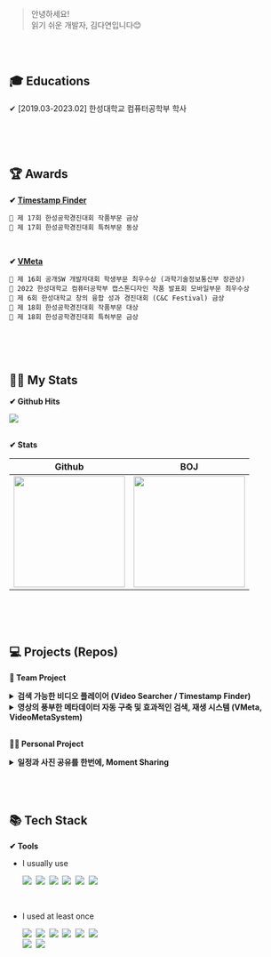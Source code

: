 
> 안녕하세요! <br>
> 읽기 쉬운 개발자, 김다연입니다😊

<br>
<br>

<h2>🎓 Educations </h2>

✔ [2019.03-2023.02] 한성대학교 컴퓨터공학부 학사

<br>
<br>
<br>

<h2>🏆 Awards </h2>

<b> ✔ <a href = "https://www.github.com/HSTACK-2022/VideoSearcher">Timestamp Finder</a></b>

	🥈 제 17회 한성공학경진대회 작품부문 금상
	🥉 제 17회 한성공학경진대회 특허부문 동상
	
<br>

<b> ✔ <a href="https://github.com/HSTACK-2022/VideoMetaSystem">VMeta</a></b>

	🥇 제 16회 공개SW 개발자대회 학생부문 최우수상 (과학기술정보통신부 장관상)
	🥇 2022 한성대학교 컴퓨터공학부 캡스톤디자인 작품 발표회 모바일부문 최우수상
	🥈 제 6회 한성대학교 창의 융합 성과 경진대회 (C&C Festival) 금상
	🥇 제 18회 한성공학경진대회 작품부문 대상
	🥇 제 18회 한성공학경진대회 특허부문 금상

<br>
<br>
<br>

<h2>👩‍💻 My Stats </h2>

<b> ✔ Github Hits </b> <br/>

<a href="https://hits.seeyoufarm.com"><img src="https://hits.seeyoufarm.com/api/count/incr/badge.svg?url=https%3A%2F%2Fgithub.com%2Fyeondelight&count_bg=%2341B883&title_bg=%23CDC2C2&icon=github.svg&icon_color=%23E7E7E7&title=hits&edge_flat=false"/></a>

<br/>
<b> ✔ Stats</b>

| Github | BOJ |
| --- | --- |
| <img src="https://github-readme-stats.vercel.app/api?username=yeondelight&hide_title=true&show_icons=true&include_all_commits=true&disable_animations=true&theme=vue" height="200px"> | <img src="http://mazassumnida.wtf/api/v2/generate_badge?boj=ydelight" height="200px"> |

<br>
<br>
<br>

<h2> 💻  Projects (Repos) </h2>


<b> 👬 Team Project </b> 

  <details>
  <summary><b>검색 가능한 비디오 플레이어 (Video Searcher / Timestamp Finder)</b></summary>
  <div markdown="1">
    <br>
    <a href="https://github.com/HSTACK-2022/VideoSearcher"><img src="https://user-images.githubusercontent.com/73868349/187857334-510a3c9f-5667-46f8-bbd3-a80be5d59d63.jpg" alt="VideoSearcher" width = "480" height="270" /></a><br>

    Video Searcher (Timestamp Finder)는 영상 내 키워드와 이미지를 바탕으로 한 검색 시스템을 구축해
    사용자에게 효율적인 영상 시청을 제공하는 Android Application입니다.

  - 개발 기간 : 2021.06 ~ 2021.09
    <br>
  - 핵심 기술
    - FFmpeg과 ETRI STT API를 이용한 영상의 스크립트 추출
    - OpenCV를 활용한 영상 내 장면 변화 감지 및 추출
    <br>
  - **⚙BACKEND** 담당
    - Java 기반의 Android application 틀 제작
    - ffmpeg과 ETRI STT API를 이용한 영상의 스크립트 추출 기능 구현
    - OpenCV를 활용한 영상 내 장면 변화 감지 및 추출 기능 구현
    <br/>
    <br/>
  </div>
  </details>

  <details>
  <summary><b>영상의 풍부한 메타데이터 자동 구축 및 효과적인 검색, 재생 시스템 (VMeta, VideoMetaSystem)</b></summary>
  <div markdown="1">
    <br>
    <a href="https://github.com/HSTACK-2022/VideoMetaSystem"><img src="https://user-images.githubusercontent.com/73868349/171586152-85d907ca-51e4-4186-998c-c3c808e651e2.jpg" alt="VMeta" width = "480" height="270"/></a><br>

    Video Meta System (이하 VMeta)는 영상의 메타데이터를 자동으로 구축해
    사용자에게 세밀하고 용이한 검색을 가능하게 하는 시스템입니다.

  - 개발 기간 : 2022.01 ~ 2021.11
    <br>
  - 핵심 기술
    - MySQL로 메타데이터 관리가 가능한 Flask 서버
    - Tensorflow의 Keras와 OpenCV, ffmpeg 등 다양한 기술을 활용해 풍부한 메타데이터를 생성
    - HTML, CSS, Javascript를 이용한 웹 홈페이지 제작
    - 직접 개발한 Deep Rank 알고리즘을 활용하여 영상 검색의 정확도 향상
    <br>
  - **🔧PM 및 ⚙BACKEND** 담당
    - Github을 이용하여 프로젝트 전반 관리
    - Django, Flask를 이용하여 시스템 뼈대 구현
    - OpenCV, ffmpeg 등을 활용해 풍부한 메타데이터 생성 → API화
    <br/>
    <br/>
  </div>
  </details>    

<br>

<b> 🙍‍♀️ Personal Project </b> 

  <details>
  <summary><b>일정과 사진 공유를 한번에, Moment Sharing</b></summary>
  <div markdown="1">
    <br>
    <a href="https://github.com/yeondelight/MomentSharing"><img src="https://user-images.githubusercontent.com/73868349/213384045-fb8f7f08-e2b9-4ba3-9280-49c2bfdf8c3d.png" alt="VMeta" width = "480" height="270"/></a><br>

    MomentSharing은 각 일정마다 앨범을 생성하고,
    사진 업로드 및 해당 사진에 대한 감정을 공유하는 iOS 어플리케이션입니다.

  - 개발 기간 : 2022.05
    <br>
  - 핵심 기술
    - Firebase를 이용한 로그인 및 데이터 관리
    <br/>
    <br/>
  </div>
  </details>  

<br>
<br>
<br>

<h2> 📚 Tech Stack </h2>

<b> ✔ Tools </b><br>

- I usually use
	<p>
	<img src="https://img.shields.io/badge/Java-007396?style=for-the-badge&logo=OpenJDK&logoColor=white"/></a>&nbsp
	<img src="https://img.shields.io/badge/Python-3766AB?style=for-the-badge&logo=Python&logoColor=white"/></a>&nbsp 
	<img src="https://img.shields.io/badge/Flask-000000?style=for-the-badge&logo=Flask&logoColor=white"/></a>&nbsp
	<img src="https://img.shields.io/badge/Django-092E20?style=for-the-badge&logo=Django&logoColor=white"/></a>&nbsp
	<img src="https://img.shields.io/badge/Mysql-E6B91E?style=for-the-badge&logo=MySql&logoColor=white"/></a>&nbsp
	<img src="https://img.shields.io/badge/Github-181717?style=for-the-badge&logo=Github&logoColor=white"/></a>&nbsp	
	</p>
<br/>

- I used at least once 
	<p>
	<img src="https://img.shields.io/badge/HTML-E34F26?style=for-the-badge&logo=html5&logoColor=white"/></a>&nbsp
	<img src="https://img.shields.io/badge/CSS-1572B6?style=for-the-badge&logo=css3&logoColor=white"/></a>&nbsp
	<img src="https://img.shields.io/badge/Javascript-F7DF1E?style=for-the-badge&logo=Javascript&logoColor=white"/></a>&nbsp
	<img src="https://img.shields.io/badge/Node.js-339933?style=for-the-badge&logo=Node.js&logoColor=white"/></a>&nbsp
	<img src="https://img.shields.io/badge/Swift-F05138?style=for-the-badge&logo=Swift&logoColor=white"/></a>&nbsp
	<img src="https://img.shields.io/badge/kotlin-%230095D5.svg?&style=for-the-badge&logo=kotlin&logoColor=white"/></a>&nbsp<br/>
	<img src="https://img.shields.io/badge/Firebase-FFCA28?style=for-the-badge&logo=Firebase&logoColor=white"/></a>&nbsp 
	<img src="https://img.shields.io/badge/Linux-FCC624?style=for-the-badge&logo=Linux&logoColor=white"/></a>&nbsp 
	</p>


